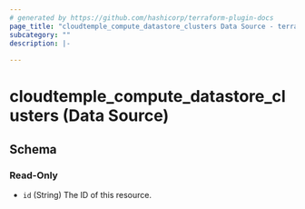 ```yaml
---
# generated by https://github.com/hashicorp/terraform-plugin-docs
page_title: "cloudtemple_compute_datastore_clusters Data Source - terraform-provider-cloudtemple"
subcategory: ""
description: |-
  
---
```


# cloudtemple_compute_datastore_clusters (Data Source)





<!-- schema generated by tfplugindocs -->
## Schema

### Read-Only

- `id` (String) The ID of this resource.


